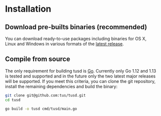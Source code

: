 # Installation

## Download pre-builts binaries (recommended)

You can download ready-to-use packages including binaries for OS X, Linux and
Windows in various formats of the
[latest release](https://github.com/tus/tusd/releases/latest).

## Compile from source

The only requirement for building tusd is [Go](http://golang.org/doc/install).
Currently only Go 1.12 and 1.13 is tested and supported and in the future only the two latest
major releases will be supported.
If you meet this criteria, you can clone the git repository, install the remaining
dependencies and build the binary:

```bash
git clone git@github.com:tus/tusd.git
cd tusd

go build -o tusd cmd/tusd/main.go
```
